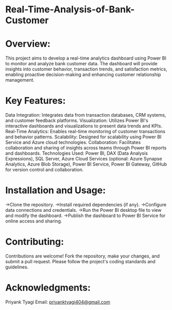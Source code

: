 # Real-Time-Analysis-of-Bank-Customer
# Overview:
This project aims to develop a real-time analytics dashboard using Power BI to monitor and analyze bank customer data. The dashboard will provide insights into customer behavior, transaction trends, and satisfaction metrics, enabling proactive decision-making and enhancing customer relationship management.

# Key Features:

Data Integration: Integrates data from transaction databases, CRM systems, and customer feedback platforms.
Visualization: Utilizes Power BI's interactive dashboards and visualizations to present data trends and KPIs.
Real-Time Analytics: Enables real-time monitoring of customer transactions and behavior patterns.
Scalability: Designed for scalability using Power BI Service and Azure cloud technologies.
Collaboration: Facilitates collaboration and sharing of insights across teams through Power BI reports and dashboards.
Technologies Used:
Power BI, DAX (Data Analysis Expressions), SQL Server, Azure Cloud Services (optional: Azure Synapse Analytics, Azure Blob Storage), Power BI Service, Power BI Gateway, GitHub for version control and collaboration.

# Installation and Usage:

->Clone the repository.
->Install required dependencies (if any).
->Configure data connections and credentials.
->Run the Power BI desktop file to view and modify the dashboard.
->Publish the dashboard to Power BI Service for online access and sharing.
# Contributing:
Contributions are welcome! Fork the repository, make your changes, and submit a pull request. Please follow the project's coding standards and guidelines.


# Acknowledgments:

Priyank Tyagi
Email: priyanktyagi404@gmail.com
